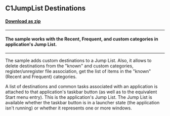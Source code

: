 ## C1JumpList Destinations
#### [Download as zip](https://minhaskamal.github.io/DownGit/#/home?url=https://github.com/GrapeCity/ComponentOne-WinForms-Samples/tree/master/NetFramework\Win7Pack\VB\JumpItemDemo)
____
#### The sample works with the Recent, Frequent, and custom categories in application's Jump List.
____
The sample adds custom destinations to a Jump List. Also, it allows to delete destinations from the "known" and custom categories, register/unregister file association, get the list of items in the "known" (Recent and Frequent) categories. 

A list of destinations and common tasks associated with an application is attached to that application's taskbar button (as well as to the equivalent Start menu entry). This is the application's Jump List. The Jump List is available whether the taskbar button is in a launcher state (the application isn't running) or whether it represents one or more windows. 